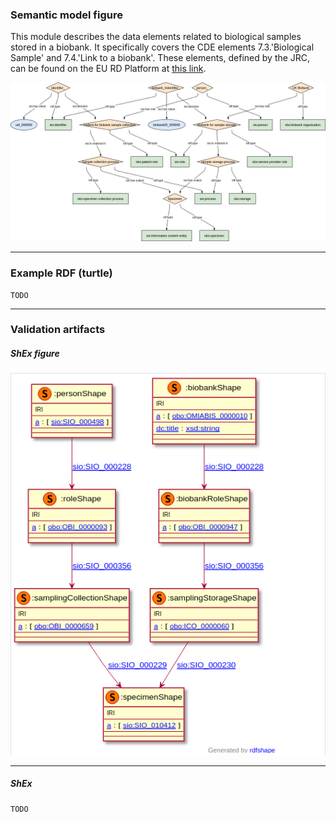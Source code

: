 ### Semantic model figure

This module describes the data elements related to biological samples stored in a biobank. It specifically covers the CDE elements 7.3.'Biological Sample' and 7.4.'Link to a biobank'. 
These elements, defined by the JRC, can be found on the EU RD Platform at [this link](https://eu-rd-platform.jrc.ec.europa.eu/sites/default/files/CDS/EU_RD_Platform_CDS_Final.pdf).

<p align="center">
    <a href="../images/rdf/9_Biobank.png" target="_blank">
        <img src="../images/rdf/9_Biobank.png">
    </a>
</p>

***

### Example RDF (turtle)

```ttl
TODO
```

***

### Validation artifacts 
##### ShEx figure

<p align="center">
    <a href="../images/shex/9_Biobanks.png" target="_blank">
        <img src="../images/shex/9_Biobanks.png">
    </a>
</p>

***
##### ShEx

``` ShEx
TODO
```
